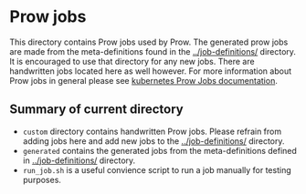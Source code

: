 # Prow jobs

This directory contains Prow jobs used by Prow. The generated prow jobs are made from the meta-definitions found in the [../job-definitions/](../job-definitions/) directory. It is encouraged to use that directory for any new jobs. There are handwritten jobs located here as well however. For more information about Prow jobs in general please see [kubernetes Prow Jobs documentation](https://github.com/kubernetes/test-infra/blob/master/prow/jobs.md).

## Summary of current directory

- `custom` directory contains handwritten Prow jobs. Please refrain from adding jobs here and add new jobs to the [../job-definitions/](../job-definitions/) directory.
- `generated` contains the generated jobs from the meta-definitions defined in [../job-definitions/](../job-definitions/) directory.
- `run_job.sh` is a useful convience script to run a job manually for testing purposes.
